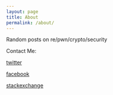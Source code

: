 ```yaml
---
layout: page
title: About
permalink: /about/
---
```


Random posts on re/pwn/crypto/security

Contact Me:

[twitter](https://twitter.com/_sudhackar)

[facebook](https://www.fb.com/sudhackar)

[stackexchange](https://reverseengineering.stackexchange.com/users/14622/sudhackar)
